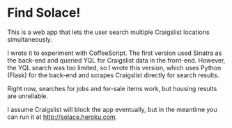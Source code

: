# Find Solace!

This is a web app that lets the user search multiple Craigslist locations
simultaneously. 

I wrote it to experiment with CoffeeScript. The first version used Sinatra as
the back-end and queried YQL for Craigslist data in the front-end. However, the
YQL search was too limited, so I wrote this version, which uses Python (Flask)
for the back-end and scrapes Craigslist directly for search results.

Right now, searches for jobs and for-sale items work, but housing results are
unreliable.

I assume Craigslist will block the app eventually, but in the meantime you can
run it at http://solace.heroku.com.
